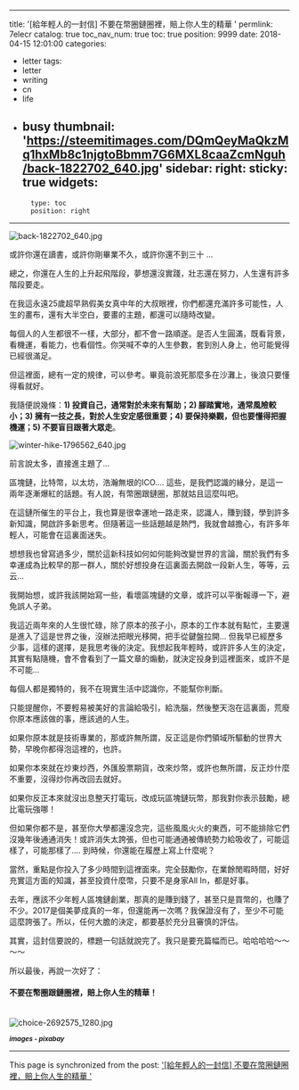 
---
title: '[給年輕人的一封信] 不要在幣圈鏈圈裡，賠上你人生的精華 '
permlink: 7elecr
catalog: true
toc_nav_num: true
toc: true
position: 9999
date: 2018-04-15 12:01:00
categories:
- letter
tags:
- letter
- writing
- cn
- life
- busy
thumbnail: 'https://steemitimages.com/DQmQeyMaQkzMq1hxMb8c1njgtoBbmm7G6MXL8caaZcmNguh/back-1822702_640.jpg'
sidebar:
    right:
        sticky: true
widgets:
    -
        type: toc
        position: right
---


![back-1822702_640.jpg](https://steemitimages.com/DQmQeyMaQkzMq1hxMb8c1njgtoBbmm7G6MXL8caaZcmNguh/back-1822702_640.jpg)

或許你還在讀書，或許你剛畢業不久，或許你還不到三十 ...

總之，你還在人生的上升起飛階段，夢想還沒實踐，壯志還在努力，人生還有許多階段要走。

在我這永遠25歲超早熟假美女真中年的大叔眼裡，你們都還充滿許多可能性，人生的畫布，還有大半空白，要畫的主題，都還可以隨時改變。

每個人的人生都很不一樣，大部分，都不會一路順遂。是否人生圓滿，既看背景，看機運，看能力，也看個性。你哭喊不幸的人生參數，套到別人身上，他可能覺得已經很滿足。

但這裡面，總有一定的規律，可以參考。畢竟前浪死那麼多在沙灘上，後浪只要懂得看就好。

我隨便說幾條：**1) 投資自己，通常對於未來有幫助；2) 腳踏實地，通常風險較小；3) 擁有一技之長，對於人生安定感很重要；4) 要保持樂觀，但也要懂得把握機運；5) 不要盲目跟著大眾走**。

![winter-hike-1796562_640.jpg](https://steemitimages.com/DQmZCD65cVmFe7GLRkJCQ4tD5QFCyykbumUnZQpR4uDp4G7/winter-hike-1796562_640.jpg)

前言說太多，直接進主題了...

區塊鏈，比特幣，以太坊，浩瀚無垠的ICO.... 這些，是我們認識的緣分，是這一兩年逐漸爆紅的話題。有人說，有幣圈跟鏈圈，那就姑且這麼叫吧。

在這鏈所催生的平台上，我也算是很幸運地一路走來，認識人，賺到錢，學到許多新知識，開啟許多新思考。但隨著這一些話題越是熱門，我就會越擔心，有許多年輕人，可能會在這裏面迷失。

想想我也曾寫過多少，關於這新科技如何如何能夠改變世界的言論，關於我們有多幸運成為比較早的那一群人，關於好想投身在這裏面去開啟一段新人生，等等，云云...

我開始想，或許我該開始寫一些，看壞區塊鏈的文章，或許可以平衡報導一下，避免誤人子弟。

我這近兩年來的人生很忙碌，除了原本的孩子小，原本的工作本就有點忙，主要還是進入了這是世界之後，沒辦法把眼光移開，把手從鍵盤拉開...  但我早已經歷多少事，這樣的選擇，是我思考後的決定。我想起我年輕時，或許許多人生的決定，其實有點隨機，會不會看到了一篇文章的煽動，就決定投身到這裡面來，或許不是不可能...

每個人都是獨特的，我不在現實生活中認識你，不能幫你判斷。

只能提醒你，不要輕易被美好的言論給吸引，給洗腦，然後整天泡在這裏面，荒廢你原本應該做的事，應該過的人生。

如果你原本就是技術專業的，那或許無所謂，反正這是你們領域所驅動的世界大勢，早晚你都得泡這裡的，也許。

如果你本來就在炒東炒西，外匯股票期貨，改來炒幣，或許也無所謂，反正炒什麼不重要，沒得炒你再改回去就好。

如果你反正本來就沒出息整天打電玩，改成玩區塊鏈玩幣，那我對你表示鼓勵，總比電玩強哪！

但如果你都不是，甚至你大學都還沒念完，這些風風火火的東西，可不能排除它們沒幾年後通通消失！或許消失太誇張，但也可能通通被傳統勢力給吸收了，可能這樣了，可能那樣了.... 到時候，你還能在履歷上寫上什麼呢？

當然，重點是你投入了多少時間到這裡面來。完全鼓勵你，在業餘閒暇時間，好好充實這方面的知識，甚至投資什麼幣，只要不是身家All In，都是好事。

去年，應該不少年輕人區塊鏈創業，那真的是賺到錢了，甚至只是買幣的，也賺了不少。2017是個美夢成真的一年，但還能再一次嗎？我保證沒有了，至少不可能這麼誇張了。所以，任何大膽的決定，都要基於充分且審慎的評估。

其實，這封信要說的，標題一句話就說完了。我只是要充篇幅而已。哈哈哈哈～～～～

所以最後，再說一次好了：

#### 不要在幣圈跟鏈圈裡，賠上你人生的精華！

<br>![choice-2692575_1280.jpg](https://steemitimages.com/DQmUtjt5MoNY7VKAsC1Av96iQJoSoB9f6xYc2qjCu37mpFo/choice-2692575_1280.jpg)

<sub>***images - pixabay***</sub>



- - -

This page is synchronized from the post: ['[給年輕人的一封信] 不要在幣圈鏈圈裡，賠上你人生的精華 '](https://steemit.com/@deanliu/7elecr)
